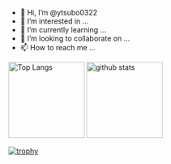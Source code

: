 - 👋 Hi, I’m @ytsubo0322
- 👀 I’m interested in ...
- 🌱 I’m currently learning ...
- 💞️ I’m looking to collaborate on ...
- 📫 How to reach me ...

<!---
ytsubo0322/ytsubo0322 is a ✨ special ✨ repository because its `README.md` (this file) appears on your GitHub profile.
You can click the Preview link to take a look at your changes.
--->
<p align="left"> 
  <img alt="Top Langs" height="150px" src="https://github-readme-stats.vercel.app/api/top-langs/?username=ytsubo0322&layout=compact&count_private=true&show_icons=true&theme=onedark" />
  <img alt="github stats" height="150px" src="https://github-readme-stats.vercel.app/api?username=ytsubo0322&count_private=true&show_icons=true&show_icons=true&theme=onedark" />
</p>

[![trophy](https://github-profile-trophy.vercel.app/?username=ytsubo0322&theme=onedark&column=7)](https://github.com/ryo-ma/github-profile-trophy)
